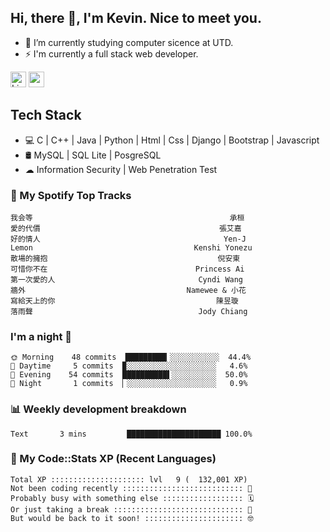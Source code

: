 ## Hi, there 👋, I'm Kevin. Nice to meet you.

- 🌱 I’m currently studying computer sicence at UTD.
- ⚡ I'm currently a full stack web developer.

<a href="https://www.linkedin.com/in/kevin12686/"><img alt="LinkedIn" src="https://img.shields.io/badge/linkedin%20-%230077B5.svg?&style=for-the-badge&logo=linkedin&logoColor=white" height=25></a>
<a href="https://www.instagram.com/kevin12686/"><img src="https://img.shields.io/badge/instagram-3f729b?&style=for-the-badge&logo=instagram&logoColor=white" height=25></a>

## Tech Stack

* 💻 C | C++ | Java | Python | Html | Css | Django | Bootstrap | Javascript
* 🛢️ MySQL | SQL Lite | PosgreSQL
* ☁ Information Security | Web Penetration Test

### 🎵 My Spotify Top Tracks

<!-- spotify start -->

```text
我会等                                            承桓
愛的代價                                        張艾嘉
好的情人                                         Yen-J
Lemon                                    Kenshi Yonezu
散場的擁抱                                      倪安東
可惜你不在                                 Princess Ai
第一次愛的人                                Cyndi Wang
牆外                                    Namewee & 小花
寫給天上的你                                    陳昱璇
落雨聲                                     Jody Chiang
```

<!-- spotify end -->

### I'm a night 🦉

<!-- early_bird start -->

```text
🌞 Morning    48 commits  █████████▎░░░░░░░░░░░  44.4%
🌆 Daytime     5 commits  ▉░░░░░░░░░░░░░░░░░░░░   4.6%
🌃 Evening    54 commits  ██████████▌░░░░░░░░░░  50.0%
🌙 Night       1 commits  ▏░░░░░░░░░░░░░░░░░░░░   0.9%
```

<!-- early_bird end -->

### 📊 Weekly development breakdown

<!-- code_time start -->

```text
Text       3 mins         █████████████████████ 100.0%
```

<!-- code_time end -->

### 🧰 My Code::Stats XP (Recent Languages)

<!-- codestats start -->

```text
Total XP ::::::::::::::::::::: lvl   9 (  132,001 XP) 
Not been coding recently ::::::::::::::::::::::::::: 🙈
Probably busy with something else :::::::::::::::::: 🗓
Or just taking a break ::::::::::::::::::::::::::::: 🌴
But would be back to it soon! :::::::::::::::::::::: 🤓
```

<!-- codestats end -->
